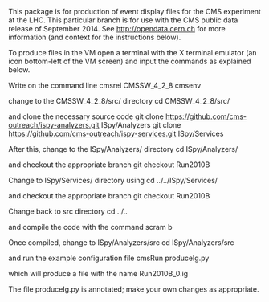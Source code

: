 This package is for production of event display files for the CMS experiment
at the LHC. This particular branch is for use with the CMS public data release
of September 2014. See http://opendata.cern.ch for more information (and context for 
the instructions below).

To produce files in the VM open a terminal with the X terminal emulator (an icon bottom-left of the VM screen)
and input the commands as explained below.

Write on the command line
    cmsrel CMSSW_4_2_8
    cmsenv

change to the CMSSW_4_2_8/src/ directory
    cd CMSSW_4_2_8/src/

and clone the necessary source code
    git clone https://github.com/cms-outreach/ispy-analyzers.git ISpy/Analyzers 
    git clone https://github.com/cms-outreach/ispy-services.git ISpy/Services 

After this, change to the ISpy/Analyzers/ directory
    cd ISpy/Analyzers/ 

and checkout the appropriate branch
    git checkout Run2010B 

Change to ISpy/Services/ directory using
    cd ../../ISpy/Services/ 

and checkout the appropriate branch
    git checkout Run2010B 

Change back to src directory
    cd ../.. 

and compile the code with the command
    scram b
    
Once compiled, change to ISpy/Analyzers/src
    cd ISpy/Analyzers/src
    
and run the example configuration file
    cmsRun produceIg.py
    
which will produce a file with the name Run2010B_0.ig

The file produceIg.py is annotated; make your own changes as appropriate.


